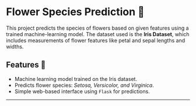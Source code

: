 # Flower Species Prediction 🌸

This project predicts the species of flowers based on given features using a trained machine-learning model. The dataset used is the **Iris Dataset**, which includes measurements of flower features like petal and sepal lengths and widths.


## Features 🧠

- Machine learning model trained on the Iris dataset.
- Predicts flower species: *Setosa, Versicolor, and Virginica*.
- Simple web-based interface using `Flask` for predictions.

---



